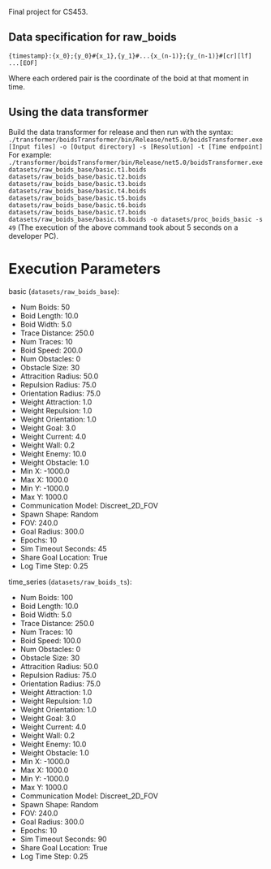 Final project for CS453.

## Data specification for raw_boids

```
{timestamp}:{x_0};{y_0}#{x_1},{y_1}#...{x_(n-1)};{y_(n-1)}#[cr][lf]
...[EOF]
```
Where each ordered pair is the coordinate of the boid at that moment in time.

## Using the data transformer

Build the data transformer for release and then run with the syntax:
`./transformer/boidsTransformer/bin/Release/net5.0/boidsTransformer.exe [Input files] -o [Output directory] -s [Resolution] -t [Time endpoint]`
For example:
`./transformer/boidsTransformer/bin/Release/net5.0/boidsTransformer.exe datasets/raw_boids_base/basic.t1.boids datasets/raw_boids_base/basic.t2.boids datasets/raw_boids_base/basic.t3.boids datasets/raw_boids_base/basic.t4.boids datasets/raw_boids_base/basic.t5.boids datasets/raw_boids_base/basic.t6.boids datasets/raw_boids_base/basic.t7.boids datasets/raw_boids_base/basic.t8.boids -o datasets/proc_boids_basic -s 49`
(The execution of the above command took about 5 seconds on a developer PC).

# Execution Parameters

basic (`datasets/raw_boids_base`):

* Num Boids: 50
* Boid Length: 10.0
* Boid Width: 5.0
* Trace Distance: 250.0
* Num Traces: 10
* Boid Speed: 200.0
* Num Obstacles: 0
* Obstacle Size: 30
* Attracition Radius: 50.0
* Repulsion Radius: 75.0
* Orientation Radius: 75.0
* Weight Attraction: 1.0
* Weight Repulsion: 1.0
* Weight Orientation: 1.0
* Weight Goal: 3.0
* Weight Current: 4.0
* Weight Wall: 0.2
* Weight Enemy: 10.0
* Weight Obstacle: 1.0
* Min X: -1000.0
* Max X: 1000.0
* Min Y: -1000.0
* Max Y: 1000.0
* Communication Model: Discreet_2D_FOV
* Spawn Shape: Random
* FOV: 240.0
* Goal Radius: 300.0
* Epochs: 10
* Sim Timeout Seconds: 45
* Share Goal Location: True
* Log Time Step: 0.25

time_series (`datasets/raw_boids_ts`):
* Num Boids: 100
* Boid Length: 10.0
* Boid Width: 5.0
* Trace Distance: 250.0
* Num Traces: 10
* Boid Speed: 100.0
* Num Obstacles: 0
* Obstacle Size: 30
* Attracition Radius: 50.0
* Repulsion Radius: 75.0
* Orientation Radius: 75.0
* Weight Attraction: 1.0
* Weight Repulsion: 1.0
* Weight Orientation: 1.0
* Weight Goal: 3.0
* Weight Current: 4.0
* Weight Wall: 0.2
* Weight Enemy: 10.0
* Weight Obstacle: 1.0
* Min X: -1000.0
* Max X: 1000.0
* Min Y: -1000.0
* Max Y: 1000.0
* Communication Model: Discreet_2D_FOV
* Spawn Shape: Random
* FOV: 240.0
* Goal Radius: 300.0
* Epochs: 10
* Sim Timeout Seconds: 90
* Share Goal Location: True
* Log Time Step: 0.25
